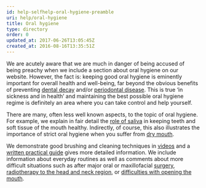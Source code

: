 ```yaml
---
id: help-selfhelp-oral-hygiene-preamble
uri: help/oral-hygiene
title: Oral hygiene
type: directory
order: 0
updated_at: 2017-06-26T13:05:45Z
created_at: 2016-08-16T13:35:51Z
---
```


<p>We are acutely aware that we are much in danger of being accused
    of being preachy when we include a section about oral hygiene
    on our website. However, the fact is: keeping good oral hygiene
    is eminently important for overall health and well-being,
    far beyond the obvious benefits of preventing <a href="/help/oral-hygiene/decay">dental decay</a>    and/or <a href="/help/oral-hygiene/periodontal-disease">periodontal disease</a>.
    This is true ‘in sickness and in health’ and maintaining
    the best possible oral hygiene regime is definitely an area
    where you can take control and help yourself.</p>
<p>There are many, often less well known aspects, to the topic of
    oral hygiene. For example, we explain in fair detail the
    <a href="/help/oral-hygiene/saliva-and-teeth-mucosa">role of saliva</a>    in keeping teeth and soft tissue of the mouth healthy. Indirectly,
    of course, this also illustrates the importance of strict
    oral hygiene when you suffer from <a href="/diagnosis/a-z/xerostomia">dry mouth</a>.</p>
<p>We demonstrate good brushing and cleaning techniques in <a href="/help/oral-hygiene/videos">videos</a>    and a <a href="/help/oral-hygiene/practical-guide">written practical guide</a>    gives more detailed information. We include information about
    everyday routines as well as comments about more difficult
    situations such as after major oral or maxillofacial <a href="/treatment/surgery">surgery</a>,
    <a href="/treatment/radiotherapy">radiotherapy to the head and neck region</a>,
    or <a href="/diagnosis/a-z/trismus">difficulties with opening the mouth</a>.</p>
